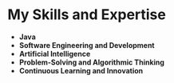 # My Skills and Expertise  

- **Java**  
- **Software Engineering and Development**  
- **Artificial Intelligence**  
- **Problem-Solving and Algorithmic Thinking**  
- **Continuous Learning and Innovation**  
